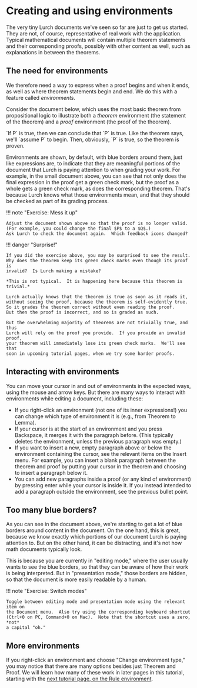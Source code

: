 
# Creating and using environments

The very tiny Lurch documents we've seen so far are just to get us started.
They are not, of course, representative of real work with the application.
Typical mathematical documents will contain multiple theorem statements and
their corresponding proofs, possibly with other content as well, such as
explanations in between the theorems.

## The need for environments

We therefore need a way to express when a proof begins and when it ends,
as well as where theorem statements begin and end.  We do this with a feature
called *environments.*

Consider the document below, which uses the most basic theorem from
propositional logic to illustrate both a *theorem* environment (the statement of
the theorem) and a *proof* environment (the proof of the theorem).

<div class='lurch-embed' width='100%' height='400px' validate='true'>
<theorem>
`If P` is true, then we can conclude that `P` is true.
</theorem>
<proof>
Like the theorem says, we'll `assume P` to begin.  Then, obviously, `P` is true,
so the theorem is proven.
</proof>
</div>

Environments are shown, by default, with blue borders around them, just like
expressions are, to indicate that they are meaningful portions of the document
that Lurch is paying attention to when grading your work.  For example, in the
small document above, you can see that not only does the final expression in the
proof get a green check mark, but the proof as a whole gets a green check mark,
as does the corresponding theorem.  That's because Lurch knows what those
environments mean, and that they should be checked as part of its grading
process.

!!! note "Exercise: Mess it up"

    Adjust the document shown above so that the proof is no longer valid.
    (For example, you could change the final $P$ to a $Q$.)
    Ask Lurch to check the document again.  Which feedback icons changed?

!!! danger "Surprise!"

    If you did the exercise above, you may be surprised to see the result.
    Why does the theorem keep its green check marks even though its proof is
    invalid?  Is Lurch making a mistake?

    *This is not typical.  It is happening here because this theorem is trivial.*
    
    Lurch actually knows that the theorem is true as soon as it reads it,
    without seeing the proof, because the theorem is self-evidently true.
    So it grades the theorem correct without even reading the proof.
    But then the proof is incorrect, and so is graded as such.

    But the overwhelming majority of theorems are not trivially true, and thus
    Lurch will rely on the proof you provide.  If you provide an invalid proof,
    your theorem will immediately lose its green check marks.  We'll see that
    soon in upcoming tutorial pages, when we try some harder proofs.

## Interacting with environments

You can move your cursor in and out of environments in the expected ways, using
the mouse and arrow keys.  But there are many ways to interact with environments
while editing a document, including these:

 - If you right-click an environment (not one of its inner expressions!) you can
   change which type of environment it is (e.g., from Theorem to Lemma).
 - If your cursor is at the start of an environment and you press Backspace, it
   merges it with the paragraph before.  (This typically deletes the environment,
   unless the previous paragraph was empty.)
 - If you want to insert a new, empty paragraph above or below the environment
   containing the cursor, see the relevant items on the Insert menu.  For
   example, you can insert a blank paragraph between the theorem and proof by
   putting your cursor in the theorem and choosing to insert a paragraph below
   it.
 - You can add new paragraphs inside a proof (or any kind of environment) by
   pressing enter while your cursor is inside it.  If you instead intended to
   add a paragraph outside the environment, see the previous bullet point.

## Too many blue borders?

As you can see in the document above, we're starting to get a lot of blue
borders around content in the document.  On the one hand, this is great, because
we know exactly which portions of our document Lurch is paying attention to.
But on the other hand, it can be distracting, and it's not how math documents
typically look.

This is because you are currently in "editing mode," where the user usually
wants to see the blue borders, so that they can be aware of how their work is
being interpreted.  But in "presentation mode," those borders are hidden, so
that the document is more easily readable by a human.

!!! note "Exercise: Switch modes"

    Toggle between editing mode and presentation mode using the relevant item on
    the Document menu.  Also try using the corresponding keyboard shortcut
    (Ctrl+0 on PC, Command+0 on Mac).  Note that the shortcut uses a zero, *not*
    a capital "oh."

## More environments

If you right-click an environment and choose "Change environment type," you may
notice that there are many options besides just Theorem and Proof.  We will
learn how many of these work in later pages in this tutorial, starting with the
[next tutorial page, on the Rule environment](tut-07-rules.md).
